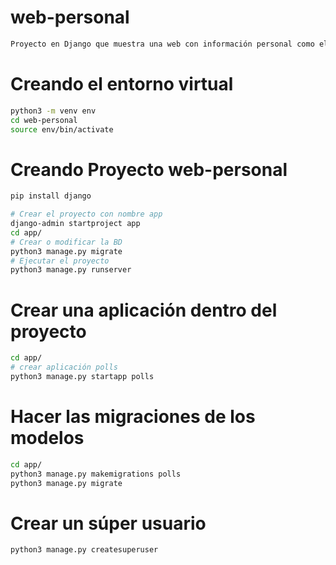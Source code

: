# web-personal
```sh
Proyecto en Django que muestra una web con información personal como el portafolio, contacto y redes sociales.
```
# Creando el entorno virtual
```sh
python3 -m venv env
cd web-personal
source env/bin/activate
```

# Creando Proyecto web-personal
```sh
pip install django

```

```sh
# Crear el proyecto con nombre app
django-admin startproject app
cd app/
# Crear o modificar la BD
python3 manage.py migrate
# Ejecutar el proyecto
python3 manage.py runserver
```

# Crear una aplicación dentro del proyecto
```sh
cd app/
# crear aplicación polls
python3 manage.py startapp polls
```

# Hacer las migraciones de los modelos
```sh
cd app/
python3 manage.py makemigrations polls
python3 manage.py migrate
```

# Crear un súper usuario
```sh
python3 manage.py createsuperuser

```